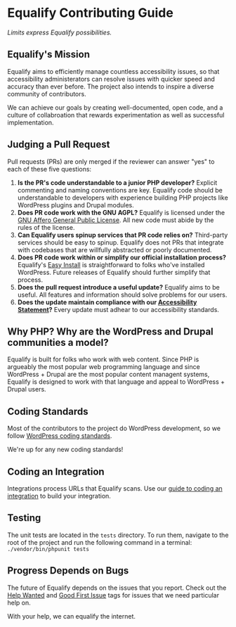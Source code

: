 # Equalify Contributing Guide

_Limits express Equalify possibilities._

## Equalify's Mission

Equalify aims to efficiently manage countless accessibility issues, so that accessibility administerators can resolve issues with quicker speed and accuracy than ever before. The project also intends to inspire a diverse community of contributors. 

We can achieve our goals by creating well-documented, open code, and a culture of collabroation that rewards experimentation as well as successful implementation.

## Judging a Pull Request

Pull requests (PRs) are only merged if the reviewer can answer "yes" to each of these five questions:

1. **Is the PR's code understandable to a junior PHP developer?** Explicit commenting and naming conventions are key. Equalify code should be understandable to developers with experience building PHP projects like WordPress plugins and Drupal modules.
2. **Does PR code work with the GNU AGPL?** Equalify is licensed under the [GNU Affero General Public License](/LICENSE). All new code must abide by the rules of the license.
3. **Can Equalify users spinup services that PR code relies on?** Third-party services should be easy to spinup. Equalify does not PRs that integrate with codebases that are willfully abstracted or poorly documented.
4. **Does PR code work within or simplify our official installation process?** Equalify's [Easy Install](/README.md#easy-install) is straightforward to folks who've installed WordPress. Future releases of Equalify should further simplify that process. 
5. **Does the pull request introduce a useful update?** Equalify aims to be useful. All features and information should solve problems for our users.
6. **Does the update maintain compliance with our [Accessibility Statement](/ACCESSIBILITY.md)?** Every update must adhear to our accessibility standards.

## Why PHP? Why are the WordPress and Drupal communities a model?
Equalify is built for folks who work with web content. Since PHP is argueably the most popular web programming language and since WordPress + Drupal are the most popular content managent systems, Equalify is designed to work with that language and appeal to WordPress + Drupal users.

## Coding Standards

Most of the contributors to the project do WordPress development, so we follow [WordPress coding standards](https://github.com/WordPress/WordPress-Coding-Standards).

We're up for any new coding standards!

## Coding an Integration

Integrations process URLs that Equalify scans. Use our [guide to coding an integration](https://github.com/bbertucc/equalify/wiki/Coding-an-Integration) to build your integration.

## Testing
The unit tests are located in the `tests` directory. To run them, navigate to the root of the project and run the following command in a terminal: `./vendor/bin/phpunit tests`

## Progress Depends on Bugs

The future of Equalify depends on the issues that you report. Check out the [Help Wanted](https://github.com/bbertucc/equalify/issues?q=is%3Aissue+is%3Aopen+label%3A%22help+wanted%22) and [Good First Issue](https://github.com/bbertucc/equalify/issues?q=is%3Aissue+is%3Aopen+label%3A%22good+first+issue%22) tags for issues that we need particular help on.

With your help, we can equalify the internet.
